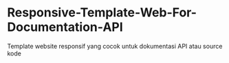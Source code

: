 # Responsive-Template-Web-For-Documentation-API
Template website responsif yang cocok untuk dokumentasi API atau source kode
